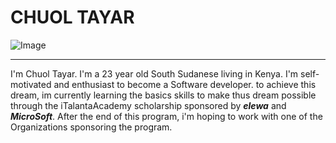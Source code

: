 # CHUOL TAYAR 

![Image](../Image/Trippie.JPG)
<!-- Horizontal line -->
___
I'm Chuol Tayar. I'm a 23 year old South Sudanese living in Kenya. I'm self-motivated 
and enthusiast to become a Software developer. to achieve this dream, im currently 
learning the basics skills to make thus dream possible through the iTalantaAcademy 
scholarship sponsored by _**elewa**_ and _**MicroSoft**_. After the end of this
 program, i'm hoping to work with one  of the Organizations sponsoring the program.


